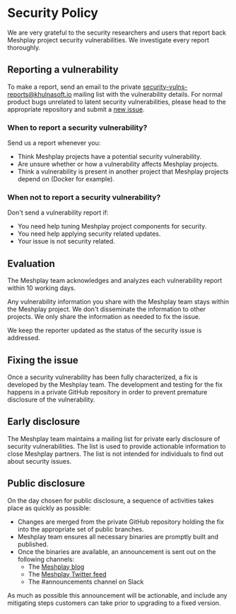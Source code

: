 # Security Policy
We are very grateful to the security researchers and users that report
back Meshplay project security vulnerabilities. We investigate every report thoroughly.

## Reporting a vulnerability
To make a report, send an email to the private
[security-vulns-reports@khulnasoft.io](mailto:security-vulns-reports@khulnasoft.io)
mailing list with the vulnerability details. For normal product bugs
unrelated to latent security vulnerabilities, please head to
the appropriate repository and submit a [new issue](../../issues/new/choose).

### When to report a security vulnerability?

Send us a report whenever you:

- Think Meshplay projects have a potential security vulnerability.
- Are unsure whether or how a vulnerability affects Meshplay projects.
- Think a vulnerability is present in another project that Meshplay projects
depend on (Docker for example).

### When not to report a security vulnerability?

Don't send a vulnerability report if:

- You need help tuning Meshplay project components for security.
- You need help applying security related updates.
- Your issue is not security related.

## Evaluation

The Meshplay team acknowledges and analyzes each vulnerability report within 10 working days.

Any vulnerability information you share with the Meshplay team stays
within the Meshplay project. We don't disseminate the information to other
projects. We only share the information as needed to fix the issue.

We keep the reporter updated as the status of the security issue is addressed.

## Fixing the issue

Once a security vulnerability has been fully characterized, a fix is developed by the Meshplay team.
The development and testing for the fix happens in a private GitHub repository in order to prevent
premature disclosure of the vulnerability.

## Early disclosure

The Meshplay team maintains a mailing list for private early disclosure of security vulnerabilities. 
The list is used to provide actionable information to close Meshplay partners. The list is not intended 
for individuals to find out about security issues.

## Public disclosure

On the day chosen for public disclosure, a sequence of activities takes place as quickly as possible:

- Changes are merged from the private GitHub repository holding the fix into the appropriate set of public
branches.
- Meshplay team ensures all necessary binaries are promptly built and published.
- Once the binaries are available, an announcement is sent out on the following channels:
  - The [Meshplay blog](https://meshplay.io/blog/)
  - The [Meshplay Twitter feed](https://twitter.com/meshplayio)
  - The #announcements channel on Slack

As much as possible this announcement will be actionable, and include any mitigating steps customers can take prior to
upgrading to a fixed version.
